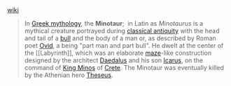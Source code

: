 [wiki]()

> In [Greek mythology](https://en.wikipedia.org/wiki/Greek_mythology "Greek mythology"), the **Minotaur**;  in Latin as _Minotaurus_ is a mythical creature portrayed during [classical antiquity](https://en.wikipedia.org/wiki/Classical_antiquity "Classical antiquity") with the head and tail of a [bull](https://en.wikipedia.org/wiki/Cattle "Cattle") and the body of a man or, as described by Roman poet [Ovid](https://en.wikipedia.org/wiki/Ovid "Ovid"), a being "part man and part bull". He dwelt at the center of the [[Labyrinth]], which was an elaborate [maze](https://en.wikipedia.org/wiki/Maze "Maze")-like construction designed by the architect [Daedalus](https://en.wikipedia.org/wiki/Daedalus "Daedalus") and his son [Icarus](https://en.wikipedia.org/wiki/Icarus "Icarus"), on the command of [King Minos](https://en.wikipedia.org/wiki/Minos "Minos") of [Crete](https://en.wikipedia.org/wiki/Crete "Crete"). The Minotaur was eventually killed by the Athenian hero [Theseus](https://en.wikipedia.org/wiki/Theseus "Theseus").